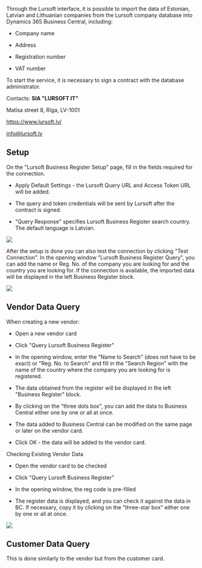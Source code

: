 Through the Lursoft interface, it is possible to import the data of Estonian, Latvian and Lithuanian companies from the Lursoft company database into Dynamics 365 Business Central, including:

-   Company name

-   Address

-   Registration number

-   VAT number

To start the service, it is necessary to sign a contract with the database administrator.

Contacts: 
**SIA "LURSOFT IT"**

Matīsa street 8, Rīga, LV-1001

https://www.lursoft.lv/

<info@lursoft.lv>

## Setup

On the "Lursoft Business Register Setup" page, fill in the fields required for the connection.

-   Apply Default Settings - the Lursoft Query URL and Access Token URL will be added.

-   The query and token credentials will be sent by Lursoft after the contract is signed.

-   "Query Response" specifies Lursoft Business Register search country. The default language is Latvian.

![][1]

After the setup is done you can also test the connection by clicking "Test Connection". In the opening window "Lursoft Business Register Query", you can add the name or Reg. No. of the company you are looking for and the country you are looking for. If the connection is available, the imported data will be displayed in the left Business Register block.

![][2]

## Vendor Data Query

When creating a new vendor:

-   Open a new vendor card

-   Click "Query Lursoft Business Register"

-   In the opening window, enter the "Name to Search" (does not have to be exact) or "Reg. No. to Search" and fill in the "Search Region" with the name of the country where the company you are looking for is registered.

-   The data obtained from the register will be displayed in the left "Business Register" block.

-   By clicking on the "three dots box", you can add the data to Business Central either one by one or all at once.

-   The data added to Business Central can be modified on the same page or later on the vendor card.

-   Click OK - the data will be added to the vendor card.

Checking Existing Vendor Data

-   Open the vendor card to be checked

-   Click "Query Lursoft Business Register"

-   In the opening window, the reg code is pre-filled

-   The register data is displayed, and you can check it against the data in BC. If necessary, copy it by clicking on the "three-star box" either one by one or all at once.

![][3]

## Customer Data Query

This is done similarly to the vendor but from the customer card.

[mailto:info@lursoft.lv]: mailto:info@lursoft.lv

[1]: ./media/image1.en.png
[2]: ./media/image2.en.png
[3]: ./media/image3.en.png
